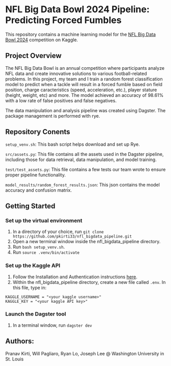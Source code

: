 # NFL Big Data Bowl 2024 Pipeline: Predicting Forced Fumbles

This repository contains a machine learning model for the [NFL Big Data Bowl 2024](https://www.kaggle.com/competitions/nfl-big-data-bowl-2024) competition on Kaggle.

## Project Overview

The NFL Big Data Bowl is an annual competition where participants analyze NFL data and create innovative solutions to various football-related problems. In this project, my team and I train a random forest classification model to predict when a tackle will result in a forced fumble based on field position, charge caracteristics (speed, acceleration, etc.), player stature (height, weight, etc) and more. The model achieved an accuracy of 98.61% with a low rate of false positives and false negatives.

The data manipulation and analysis pipeline was created using Dagster. The package management is performed with rye. 

## Repository Conents

`setup_venv.sh`: This bash script helps download and set up Rye.  

`src/assets.py`: This file contains all the assets used in the Dagster pipeline, including those for data retrieval, data manipulation, and model training.

`test/test_assets.py`: This file contains a few tests our team wrote to ensure proper pipeline functionality. 

`model_results/random_forest_results.json`: This json contains the model accuracy and confusion matrix.

## Getting Started
### Set up the virtual environment
1. In a directory of your choice, run `git clone https://github.com/pkirti33/nfl_bigdata_pipeline.git`
2. Open a new terminal window inside the nfl_bigdata_pipeline directory. 
3. Run `bash setup_venv.sh`.
4. Run `source .venv/bin/activate`

### Set up the Kaggle API
1. Follow the Installation and Authentication instructions [here](https://github.com/pkirti33/nfl_bigdata_pipeline.git).
2. Within the nfl_bigdata_pipeline directory, create a new file called `.env`. In this file, type in:
```
KAGGLE_USERNAME = "<your kaggle username>"
KAGGLE_KEY = "<your kaggle API key>"
```

### Launch the Dagster tool
1. In a terminal window, run `dagster dev`

## Authors:
Pranav Kirti, Will Pagliaro, Ryan Lo, Joseph Lee @ Washington University in St. Louis

